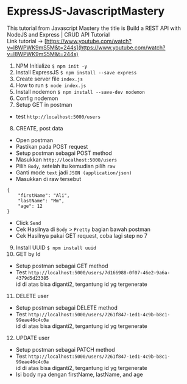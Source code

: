 # ExpressJS-JavascriptMastery

This tutorial from Javascript Mastery the title is Build a REST API with NodeJS and Express | CRUD API Tutorial<br/>
Link tutorial -> [https://www.youtube.com/watch?v=l8WPWK9mS5M&t=244s](https://www.youtube.com/watch?v=l8WPWK9mS5M&t=244s)

1. NPM Initialize `$ npm init -y`
2. Install ExpressJS `$ npm install --save express`
3. Create server file `index.js`
4. How to run `$ node index.js`
5. Install nodemon `$ npm install --save-dev nodemon`
6. Config nodemon
7. Setup GET in postman

- test `http://localhost:5000/users`

8. CREATE, post data

- Open postman
- Pastikan pada POST request
- Setup postman sebagai POST method
- Masukkan `http://localhost:5000/users`
- Pilih `Body`, setelah itu kemudian pilih `raw`
- Ganti mode `text` jadi `JSON (application/json)`
- Masukkan di raw tersebut

```
{
	"firstName": "Ali",
	"lastName": "Mm",
	"age": 12
}
```

- Click `Send`
- Cek Hasilnya di `Body` > `Pretty` bagian bawah postman
- Cek Hasilnya pakai GET request, coba lagi step no 7

9. Install UUID `$ npm install uuid`
10. GET by Id

- Setup postman sebagai GET method
- Test `http://localhost:5000/users/7d166988-0f07-46e2-9a6a-4379d5d23385` <br/>
  id di atas bisa diganti2, tergantung id yg tergenerate

11. DELETE user

- Setup postman sebagai DELETE method
- Test `http://localhost:5000/users/7261f847-1ed1-4c9b-b8c1-99eae46c4c0a` <br/>
  id di atas bisa diganti2, tergantung id yg tergenerate

12. UPDATE user

- Setup postman sebagai PATCH method
- Test `http://localhost:5000/users/7261f847-1ed1-4c9b-b8c1-99eae46c4c0a` <br/>
  id di atas bisa diganti2, tergantung id yg tergenerate
- Isi body nya dengan firstName, lastName, and age
